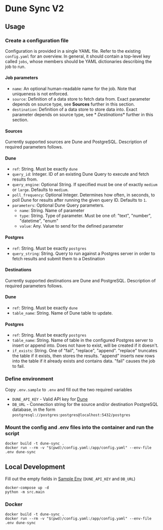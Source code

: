 # Dune Sync V2

## Usage

### Create a configuration file

Configuration is provided in a single YAML file. Refer to the existing `config.yaml` for an overview.
In general, it should contain a top-level key called `jobs`, whose members should be YAML dictionaries describing the
job to run.

#### Job parameters

- `name`: An optional human-readable name for the job. Note that uniqueness is not enforced.
- `source`: Definition of a data store to fetch data from. Exact parameter depends on source type, see **Sources**
  further in this section.
- `destination`: Definition of a data store to store data into. Exact parameter depends on source type, see *
  *Destinations** further in this section.

#### Sources

Currently supported sources are Dune and PostgreSQL. Description of required parameters follows.

#### Dune

- `ref`: String. Must be exactly `dune`
- `query_id`: Integer. ID of an existing Dune Query to execute and fetch results from.
- `query_engine`: Optional String. If specified must be one of exactly `medium` or `large`. Defaults to `medium`.
- `poll_frequency`: Optional Integer. Determines how often, in seconds, to poll Dune for results after running the given query ID. Defaults to `1`.
- `parameters`: Optional Dune Query parameters.
    - `name`: String. Name of parameter
    - `type`: String. Type of parameter. Must be one of: "text", "number", "datetime", "enum"
    - `value`: Any. Value to send for the defined parameter

#### Postgres

- `ref`: String. Must be exactly `postgres`
- `query_string`: String. Query to run against a Postgres server in order to fetch results and submit them to a
  Destination

#### Destinations

Currently supported destinations are Dune and PostgreSQL. Description of required parameters follows.

#### Dune

- `ref`: String. Must be exactly `dune`
- `table_name`: String. Name of Dune table to update.

#### Postgres

- `ref`: String. Must be exactly `postgres`
- `table_name`: String. Name of table in the configured Postgres server to insert or append into. Does not have to
  exist, will be created if it doesn't.
- `if_exists`: String. One of "fail", "replace", "append". "replace" truncates the table if it exists, then stores the
  results.
  "append" inserts new rows into the table if it already exists and contains data. "fail" causes the job to fail.

### Define environment

Copy `.env.sample` to `.env` and fill out the two required variables

- `DUNE_API_KEY` - Valid API key for [Dune](https://dune.com/)
- `DB_URL` - Connection string for the source and/or destination PostgreSQL database,
  in the form `postgresql://postgres:postgres@localhost:5432/postgres`

### Mount the config and .env files into the container and run the script

```shell
docker build -t dune-sync .
docker run --rm -v "$(pwd)/config.yaml:/app/config.yaml" --env-file .env dune-sync
```

## Local Development

Fill out the empty fields in [Sample Env](.env.sample) (`DUNE_API_KEY` and `DB_URL`)

```shell
docker-compose up -d
python -m src.main
```

### Docker

```shell
docker build -t dune-sync .
docker run --rm -v "$(pwd)/config.yaml:/app/config.yaml" --env-file .env dune-sync
```
